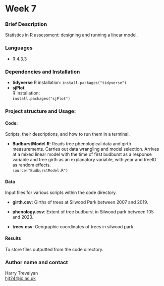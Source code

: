 # Week 7

### Brief Description
Statistics in R assessment: designing and running a linear model.  

### Languages
- R 4.3.3  

### Dependencies and Installation

- **tidyverse**
R installation:
`install.packages("tidyverse")`  
- **sjPlot**  
R installation:  
`install.packages("sjPlot")`  
  
### Project structure and Usage:

#### Code:  
Scripts, their descriptions, and how to run them in a terminal.

- **BudburstModel.R**: Reads tree phenological data and girth measurements. Carries out data wrangling and model selection. Arrives at a mixed linear model with the time of first budburst as a response variable and tree girth as an explanatory variable, with year and treeID as random effects.  
  `source("BudburstModel.R")`

#### Data
Input files for various scripts within the code directory.  

- **girth.csv**: Girths of trees at Silwood Park between 2007 and 2019.  

- **phenology.csv**: Extent of tree budburst in Silwood park between 105 and 2023.  

- **trees.csv**: Geographic coordinates of trees in silwood park.  

#### Results
To store files outputted from the code directory.  

### Author name and contact
Harry Trevelyan  
hjt24@ic.ac.uk
